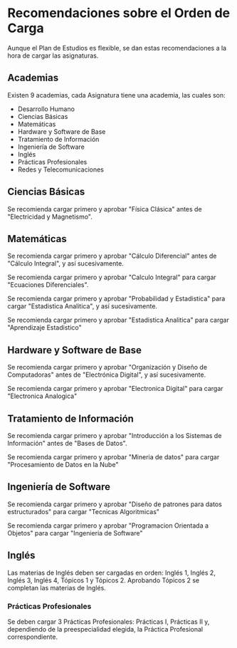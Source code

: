 # Recomendaciones sobre el Orden de Carga

Aunque el Plan de Estudios es flexible, se dan estas recomendaciones a la hora de cargar las asignaturas.

## Academias

Existen 9 academias, cada Asignatura tiene una academia, las cuales son:

- Desarrollo Humano
- Ciencias Básicas
- Matemáticas
- Hardware y Software de Base
- Tratamiento de Información
- Ingeniería de Software
- Inglés
- Prácticas Profesionales
- Redes y Telecomunicaciones

## Ciencias Básicas

Se recomienda cargar primero y aprobar "Física Clásica" antes de "Electricidad y Magnetismo".

## Matemáticas

Se recomienda cargar primero y aprobar "Cálculo Diferencial" antes de "Cálculo Integral", y así sucesivamente.

Se recomienda cargar primero y aprobar "Calculo Integral" para cargar "Ecuaciones Diferenciales".

Se recomienda cargar primero y aprobar "Probabilidad y Estadistica" para cargar "Estadistica Analitica", y así sucesivamente.

Se recomienda cargar primero y aprobar "Estadistica Analitica" para cargar "Aprendizaje Estadistico"

## Hardware y Software de Base

Se recomienda cargar primero y aprobar "Organización y Diseño de Computadoras" antes de "Electrónica Digital", y así sucesivamente.

Se recomienda cargar primero y aprobar "Electronica Digital" para cargar "Electronica Analogica"

## Tratamiento de Información

Se recomienda cargar primero y aprobar "Introducción a los Sistemas de Información" antes de "Bases de Datos".

Se recomienda cargar primero y aprobar "Mineria de datos" para cargar "Procesamiento de Datos en la Nube"	

## Ingeniería de Software

Se recomienda cargar primero y aprobar "Diseño de patrones para datos estructurados" para cargar "Tecnicas Algoritmicas"

Se recomienda cargar primero y aprobar "Programacion Orientada a Objetos" para cargar "Ingenieria de Software"

## Inglés

Las materias de Inglés deben ser cargadas en orden: Inglés 1, Inglés 2, Inglés 3, Inglés 4, Tópicos 1 y Tópicos 2. Aprobando Tópicos 2 se completan las materias de Inglés.

### Prácticas Profesionales

Se deben cargar 3 Prácticas Profesionales: Prácticas I, Prácticas II y, dependiendo de la preespecialidad elegida, la Práctica Profesional correspondiente.



